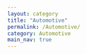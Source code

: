 ```yaml
---
layout: category
title: "Automotive"
permalink: /Automotive/
category: Automotive
main_nav: true
---
```


